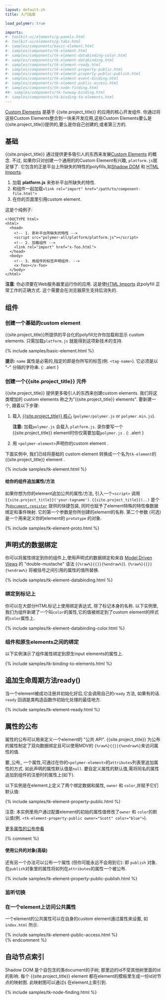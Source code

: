 ```yaml
---
layout: default-zh
title: 入门指南

load_polymer: true

imports:
#- toolkit-ui/elements/g-panels.html
#- toolkit-ui/elements/g-tabs.html
#- samples/components/basic-element.html
#- samples/components/tk-element.html
#- samples/components/tk-element-databinding-color.html
#- samples/components/tk-element-databinding.html
#- samples/components/tk-element-ready.html
#- samples/components/tk-element-property-public.html
#- samples/components/tk-element-property-public-publish.html
#- samples/components/tk-element-event-binding.html
#- samples/components/tk-element-public-access.html
#- samples/components/tk-node-finding.html
##- samples/components/tk-twoway-binding.html
#- samples/components/tk-binding-to-elements.html
---
```


[Custom Elements](/platform/custom-elements.html) 是基于
{{site.project_title}} 的应用的核心开发组件. 你通过将这些Custom Elements整合到一块来开发应用,这些Custom Elements要么是
{{site.project_title}}提供的,要么是你自己创建的,或者第三方的.

## 基础

{{site.project_title}} 通过提供更多吸引人的东西来发展[Custom Elements](/platform/custom-elements.html) 的概念. 不过, 如果你只对创建一个通用的的Custom Element有兴趣, `platform.js`就足够了. 它包含的正是平台上所缺失的特性的polyfills,如[Shadow DOM](platform/shadow-dom.html) 和 [HTML Imports](platform/html-imports.html).

1. 加载 **platform.js** 来弥补平台所缺失的特性.
2. 和组件一起加载`<link rel="import" href="/path/to/component-file.html">`
3. 在你的页面里引用custom element.

这是个纯例子:

    <!DOCTYPE html>
    <html>
      <head>
        <!-- 1. 弥补平台所缺失的特性 -->
        <script src="polymer-all/platform/platform.js"></script>
        <!-- 2. 加载组件 -->
        <link rel="import" href="x-foo.html">
      </head>
      <body>
        <!-- 3. 用组件的标签声明组件. -->
        <x-foo></x-foo>
      </body>
    </html>

<p class="alert"><b>注意</b>: 你必须要在Web服务器里运行你的应用. 
这是使<a href="/platform/html-imports.html">HTML Imports</a> 此polyfill
  正常工作的正确方式. 这个需要会在浏览器原生支持后消失的.</p>

## 组件

### 创建一个基础的custom element

{{site.project_title}}所提供的平台化的polyfill允许你加载和显示
custom elements. 只需加载`platform.js` 就能得到这项新技术的支持.

{% include samples/basic-element.html %}

**提示:** `name` 属性是必需的,指定的即是你所写的标签(例. `<tag-name>`). 它必须是以 "-" 分隔的字符串.
{: .alert }

### 创建一个{{site.project_title}} 元件

{{site.project_title}} 提供更多吸引人的东西来创建custom elements. 我们将这类增加的 custom elements 称之为"{{site.project_title}} elements". 要新建一个, 跟着以下步骤:

1. 载入 [{{site.project_title}} 核心](/polymer.html) (`polymer/polymer.js` or `polymer.min.js`).

    **注意:** 加载`polymer.js` 会载入 `platform.js`.
录你要写一个{{site.project_title}} element时你仅需要加载`polymer.js` .
    {: .alert }

1. 用 `<polymer-element>`声明你的custom element .

下面实例中, 我们已经将基础的 custom element 转换成一个名为`tk-element`的{{site.project_title}} element .

{% include samples/tk-element.html %}

#### 给你的组件追加属性/方法

如果你想为你的element追加公共的属性/方法,
引入一个`<script>` 调用 `{{site.project_title}}('your-tagname')`.
`{{site.project_title}}(..)` 是个为[`document.register`](/platform/custom-elements.html#documentregister) 提供的快捷包装, 同时也赋予了element特殊的特性像数据绑定和事件映射. 
它的第一个参数是你所创建的element的名称. 第二个参数 (可选) 是一个用来定义你的element的 `prototype` 的对象. 

{% include samples/tk-element-proto.html %}

## 声明式的数据绑定

你可以将属性绑定到你的组件上,使用声明式的数据绑定和来自 [Model Driven Views](/platform/mdv.html) 的 "double-mustache" 语法 (`{%raw%}{{}}{%endraw%}`). 
`{%raw%}{{}}{%endraw%}` 将被括号之间引用的属性的值所替换.

{% include samples/tk-element-databinding.html %}

### 绑定到标记上

你可以在大部分HTML标记上使用绑定表达式, 除了标记本身的名称. 以下实例里, 我们为组件新建了一个叫`color`的属性,它的值被绑定到了custom element的样式的`color`属性上.

{% include samples/tk-element-databinding-color.html %}

### 组件和原生elements之间的绑定 ####

以下实例演示了组件属性绑定到原生input elements的属性上.

{% include samples/tk-binding-to-elements.html %}

## 追加生命周期方法ready()

当一个element被成功注册并初始化好后,它会调用自己的`ready` 方法, 如果有的话. `ready` 回调是类构造函数作初始化处理的最佳地方.

{% include samples/tk-element-ready.html %}

## 属性的公布

属性的公布可以用来定义一个element的 "公共 API". {{site.project_title}}
为公布的属性制定了双向数据绑定且可以使用MDV的 `{%raw%}{{}}{%endraw%}`来访问属性的值.

要_公布_ 一个属性,可通过在你的`<polymer-element>`的`attributes`列表里追加属性的方式. 如此声明的属性默认值是`null`. 
要自定义属性的默认值,需将同名的属性追加到组件的注册时的属性上(如下).

以下实例是在element上定义了两个绑定数据和属性, `owner` 和 `color`,并赋予它们默认值:

{% include samples/tk-element-property-public.html %}

注意: 本实例里用户通过配置element的初始的属性值修改了`owner` 和 `color`的默认值(例. `<tk-element-property-public owner="Scott" color="blue">`).

[更多属性的公布参看](/polymer.html#published-properties)

{% comment %}
#### 使用公共的对象(高级)

还有另一个办法可以公布一个属性 (但你可能永远不会用到它): 即 `publish` 对象. 在`publish`对象里的属性将如列在`attributes`的属性一个被公布.

{% include samples/tk-element-property-public-publish.html %}

### 监听切换

### 在一个element上访问公共属性

一个element的公共属性可以在自身的custom element通过属性来设置, 如 `index.html` 所示.

{% include samples/tk-element-public-access.html %}  
{% endcomment %}


## 自动节点索引

Shadow DOM 是个自包含的类document的子树; 那里边的id不受其他树里面的id的影响. 每个 {{site.project_title}} element 都在element的模板里生成一份id对节点的映射图. 此映射图可以通过`$` 在element上索引到. 

{% include samples/tk-node-finding.html %}
